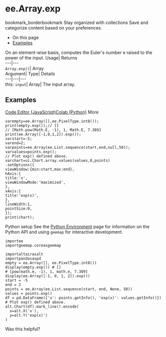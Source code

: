  
#  ee.Array.exp 
bookmark_borderbookmark Stay organized with collections  Save and categorize content based on your preferences.
  * On this page
  * [Examples](https://developers.google.com/earth-engine/apidocs/ee-array-exp#examples)


On an element-wise basis, computes the Euler's number e raised to the power of the input. 
Usage| Returns  
---|---  
`Array.exp()`| Array  
Argument| Type| Details  
---|---|---  
this: `input`| Array| The input array.  
## Examples
[Code Editor (JavaScript)](https://developers.google.com/earth-engine/apidocs/ee-array-exp#code-editor-javascript-sample)[Colab (Python)](https://developers.google.com/earth-engine/apidocs/ee-array-exp#colab-python-sample) More
```
varempty=ee.Array([],ee.PixelType.int8());
print(empty.exp());// []
// [Math.pow(Math.E, -1), 1, Math.E, 7.389]
print(ee.Array([-1,0,1,2]).exp());
varstart=-5;
varend=2;
varpoints=ee.Array(ee.List.sequence(start,end,null,50));
varvalues=points.exp();
// Plot exp() defined above.
varchart=ui.Chart.array.values(values,0,points)
.setOptions({
viewWindow:{min:start,max:end},
hAxis:{
title:'x',
viewWindowMode:'maximized',
},
vAxis:{
title:'exp(x)',
},
lineWidth:1,
pointSize:0,
});
print(chart);
```
Python setup
See the [ Python Environment](https://developers.google.com/earth-engine/guides/python_install) page for information on the Python API and using `geemap` for interactive development.
```
importee
importgeemap.coreasgeemap
```
```
importaltairasalt
importpandasaspd
empty = ee.Array([], ee.PixelType.int8())
display(empty.exp()) # []
# [pow(math.e, -1), 1, math.e, 7.389]
display(ee.Array([-1, 0, 1, 2]).exp())
start = -5
end = 2
points = ee.Array(ee.List.sequence(start, end, None, 50))
values = points.exp()
df = pd.DataFrame({'x': points.getInfo(), 'exp(x)': values.getInfo()})
# Plot exp() defined above.
alt.Chart(df).mark_line().encode(
  x=alt.X('x'),
  y=alt.Y('exp(x)')
)
```

Was this helpful?
